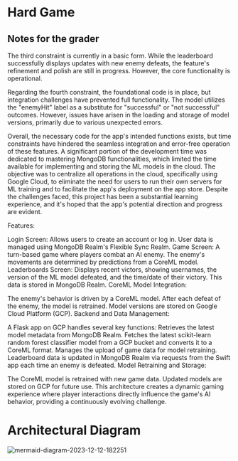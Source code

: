 # Hard Game

## Notes for the grader

The third constraint is currently in a basic form. While the leaderboard successfully displays updates with new enemy defeats, the feature's refinement and polish are still in progress. However, the core functionality is operational.

Regarding the fourth constraint, the foundational code is in place, but integration challenges have prevented full functionality. The model utilizes the "enemyHit" label as a substitute for "successful" or "not successful" outcomes. However, issues have arisen in the loading and storage of model versions, primarily due to various unexpected errors.

Overall, the necessary code for the app's intended functions exists, but time constraints have hindered the seamless integration and error-free operation of these features. A significant portion of the development time was dedicated to mastering MongoDB functionalities, which limited the time available for implementing and storing the ML models in the cloud. The objective was to centralize all operations in the cloud, specifically using Google Cloud, to eliminate the need for users to run their own servers for ML training and to facilitate the app's deployment on the app store. Despite the challenges faced, this project has been a substantial learning experience, and it's hoped that the app's potential direction and progress are evident.


Features:

Login Screen: Allows users to create an account or log in. User data is managed using MongoDB Realm's Flexible Sync Realm.
Game Screen: A turn-based game where players combat an AI enemy. The enemy's movements are determined by predictions from a CoreML model.
Leaderboards Screen: Displays recent victors, showing usernames, the version of the ML model defeated, and the time/date of their victory. This data is stored in MongoDB Realm.
CoreML Model Integration:

The enemy's behavior is driven by a CoreML model.
After each defeat of the enemy, the model is retrained.
Model versions are stored on Google Cloud Platform (GCP).
Backend and Data Management:

A Flask app on GCP handles several key functions:
Retrieves the latest model metadata from MongoDB Realm.
Fetches the latest scikit-learn random forest classifier model from a GCP bucket and converts it to a CoreML format.
Manages the upload of game data for model retraining.
Leaderboard data is updated in MongoDB Realm via requests from the Swift app each time an enemy is defeated.
Model Retraining and Storage:

The CoreML model is retrained with new game data.
Updated models are stored on GCP for future use.
This architecture creates a dynamic gaming experience where player interactions directly influence the game's AI behavior, providing a continuously evolving challenge.

# Architectural Diagram

![mermaid-diagram-2023-12-12-182251](https://github.com/raneyoliver/HardGame/assets/40372643/a87ebf39-0d7e-4735-9c24-ca9c94f4b629)
